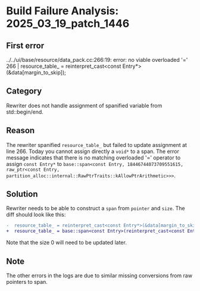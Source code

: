# Build Failure Analysis: 2025_03_19_patch_1446

## First error

../../ui/base/resource/data_pack.cc:266:19: error: no viable overloaded '='
  266 |   resource_table_ = reinterpret_cast<const Entry*>(&data[margin_to_skip]);

## Category
Rewriter does not handle assignment of spanified variable from std::begin/end.

## Reason
The rewriter spanified `resource_table_` but failed to update assignment at line 266. Today you cannot assign directly a `void*` to a span.
The error message indicates that there is no matching overloaded '=' operator to assign `const Entry*` to `base::span<const Entry, 18446744073709551615, raw_ptr<const Entry, partition_alloc::internal::RawPtrTraits::kAllowPtrArithmetic>>>`.

## Solution
Rewriter needs to be able to construct a `span` from `pointer` and `size`. 
The diff should look like this:
```diff
-  resource_table_ = reinterpret_cast<const Entry*>(&data[margin_to_skip]);
+  resource_table_ = base::span<const Entry>(reinterpret_cast<const Entry*>(&data[margin_to_skip]), 0);
```
Note that the size 0 will need to be updated later.

## Note
The other errors in the logs are due to similar missing conversions from raw pointers to span.